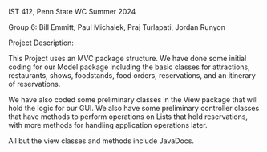 IST 412, Penn State WC Summer 2024

Group 6: Bill Emmitt, Paul Michalek, Praj Turlapati, Jordan Runyon

Project Description:

This Project uses an MVC package structure. We have done some initial coding for
our Model package including the basic classes for attractions, restaurants,
shows, foodstands, food orders, reservations, and an itinerary of reservations.

We have also coded some preliminary classes in the View package that will hold 
the logic for our GUI. We also have some preliminary controller classes that 
have methods to perform operations on Lists that hold reservations, with more 
methods for handling application operations later.

All but the view classes and methods include JavaDocs.